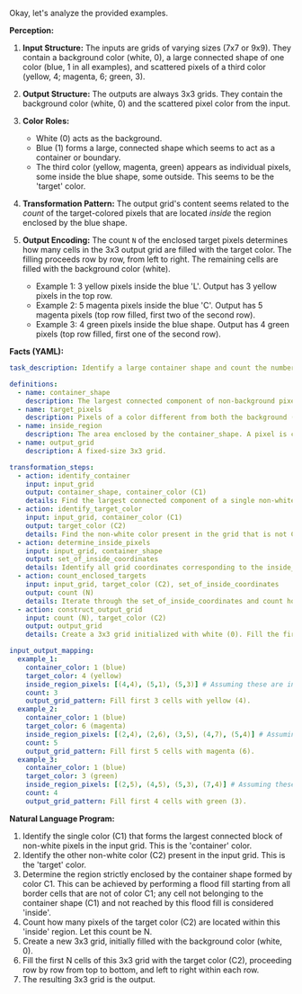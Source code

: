 Okay, let's analyze the provided examples.

**Perception:**

1.  **Input Structure:** The inputs are grids of varying sizes (7x7 or 9x9). They contain a background color (white, 0), a large connected shape of one color (blue, 1 in all examples), and scattered pixels of a third color (yellow, 4; magenta, 6; green, 3).
2.  **Output Structure:** The outputs are always 3x3 grids. They contain the background color (white, 0) and the scattered pixel color from the input.
3.  **Color Roles:**
    *   White (0) acts as the background.
    *   Blue (1) forms a large, connected shape which seems to act as a container or boundary.
    *   The third color (yellow, magenta, green) appears as individual pixels, some inside the blue shape, some outside. This seems to be the 'target' color.
4.  **Transformation Pattern:** The output grid's content seems related to the *count* of the target-colored pixels that are located *inside* the region enclosed by the blue shape.
5.  **Output Encoding:** The count `N` of the enclosed target pixels determines how many cells in the 3x3 output grid are filled with the target color. The filling proceeds row by row, from left to right. The remaining cells are filled with the background color (white).

    *   Example 1: 3 yellow pixels inside the blue 'L'. Output has 3 yellow pixels in the top row.
    *   Example 2: 5 magenta pixels inside the blue 'C'. Output has 5 magenta pixels (top row filled, first two of the second row).
    *   Example 3: 4 green pixels inside the blue shape. Output has 4 green pixels (top row filled, first one of the second row).

**Facts (YAML):**


```yaml
task_description: Identify a large container shape and count the number of specific target pixels enclosed within it, then represent this count in a 3x3 grid using the target pixel color.

definitions:
  - name: container_shape
    description: The largest connected component of non-background pixels. In the examples, this is always color blue (1).
  - name: target_pixels
    description: Pixels of a color different from both the background (white, 0) and the container_shape color.
  - name: inside_region
    description: The area enclosed by the container_shape. A pixel is considered inside if it is not part of the container_shape itself and any path from it to the grid boundary must cross the container_shape.
  - name: output_grid
    description: A fixed-size 3x3 grid.

transformation_steps:
  - action: identify_container
    input: input_grid
    output: container_shape, container_color (C1)
    details: Find the largest connected component of a single non-white color.
  - action: identify_target_color
    input: input_grid, container_color (C1)
    output: target_color (C2)
    details: Find the non-white color present in the grid that is not C1.
  - action: determine_inside_pixels
    input: input_grid, container_shape
    output: set_of_inside_coordinates
    details: Identify all grid coordinates corresponding to the inside_region. This can be done using a flood-fill approach starting from the grid boundaries, marking all reachable non-container cells as 'outside'. The remaining non-container cells are 'inside'.
  - action: count_enclosed_targets
    input: input_grid, target_color (C2), set_of_inside_coordinates
    output: count (N)
    details: Iterate through the set_of_inside_coordinates and count how many correspond to pixels with the target_color (C2).
  - action: construct_output_grid
    input: count (N), target_color (C2)
    output: output_grid
    details: Create a 3x3 grid initialized with white (0). Fill the first N cells (in row-major order) with target_color (C2).

input_output_mapping:
  example_1:
    container_color: 1 (blue)
    target_color: 4 (yellow)
    inside_region_pixels: [(4,4), (5,1), (5,3)] # Assuming these are inside
    count: 3
    output_grid_pattern: Fill first 3 cells with yellow (4).
  example_2:
    container_color: 1 (blue)
    target_color: 6 (magenta)
    inside_region_pixels: [(2,4), (2,6), (3,5), (4,7), (5,4)] # Assuming these are inside
    count: 5
    output_grid_pattern: Fill first 5 cells with magenta (6).
  example_3:
    container_color: 1 (blue)
    target_color: 3 (green)
    inside_region_pixels: [(2,5), (4,5), (5,3), (7,4)] # Assuming these are inside
    count: 4
    output_grid_pattern: Fill first 4 cells with green (3).

```


**Natural Language Program:**

1.  Identify the single color (C1) that forms the largest connected block of non-white pixels in the input grid. This is the 'container' color.
2.  Identify the other non-white color (C2) present in the input grid. This is the 'target' color.
3.  Determine the region strictly enclosed by the container shape formed by color C1. This can be achieved by performing a flood fill starting from all border cells that are not of color C1; any cell not belonging to the container shape (C1) and not reached by this flood fill is considered 'inside'.
4.  Count how many pixels of the target color (C2) are located within this 'inside' region. Let this count be N.
5.  Create a new 3x3 grid, initially filled with the background color (white, 0).
6.  Fill the first N cells of this 3x3 grid with the target color (C2), proceeding row by row from top to bottom, and left to right within each row.
7.  The resulting 3x3 grid is the output.